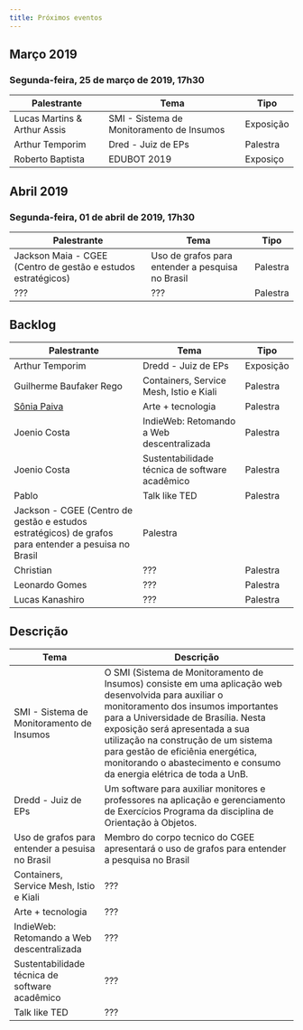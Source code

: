 ```yaml
---
title: Próximos eventos
---
```


## Março 2019

### Segunda-feira, 25 de março de 2019, 17h30

| Palestrante                  | Tema                                            | Tipo     |
| ---------------------------- | ----------------------------------------------- | -------- |
| Lucas Martins & Arthur Assis | SMI - Sistema de Monitoramento de Insumos       | Exposição|
| Arthur Temporim              | Dred - Juiz de EPs                              | Palestra |
| Roberto Baptista                      | EDUBOT 2019                                     | Exposiço |

## Abril 2019

### Segunda-feira, 01 de abril de 2019, 17h30

| Palestrante     | Tema                                            | Tipo     |
| --------------- | ----------------------------------------------- | -------- |
| Jackson Maia - CGEE (Centro de gestão e estudos estratégicos)  | Uso de grafos para entender a pesquisa no Brasil   | Palestra |
| ???             | ???                                             | Palestra |

## Backlog

| Palestrante                                    | Tema                                             | Tipo     |
| ---------------------------------------------- | ------------------------------------------------ | -------- |
| Arthur Temporim                                | Dredd - Juiz de EPs                              | Exposição |
| Guilherme Baufaker Rego                        | Containers, Service Mesh, Istio e Kiali          | Palestra |
| [Sônia Paiva](https://www.facebook.com/ltcunb) | Arte + tecnologia                                | Palestra |
| Joenio Costa                                   | IndieWeb: Retomando a Web descentralizada        | Palestra |
| Joenio Costa                                   | Sustentabilidade técnica de software acadêmico   | Palestra |
| Pablo                                          | Talk like TED                                    | Palestra |
| Jackson - CGEE (Centro de gestão e estudos estratégicos)    de grafos para entender a pesuisa no Brasil    | Palestra |
| Christian                                      | ???                                              | Palestra |
| Leonardo Gomes                                 | ???                                              | Palestra |
| Lucas Kanashiro                                | ???                                              | Palestra |
## Descrição

| Tema                                           | Descrição                                       |
| ---------------------------------------------- | ----------------------------------------------- |
| SMI - Sistema de Monitoramento de Insumos      | O SMI (Sistema de Monitoramento de Insumos) consiste em uma aplicação web desenvolvida para auxiliar o monitoramento dos insumos importantes para a Universidade de Brasília. Nesta exposição será apresentada a sua utilização na construção de um sistema para gestão de eficiênia energética, monitorando o abastecimento e consumo da energia elétrica de toda a UnB. |
| Dredd - Juiz de EPs                            | Um software para auxiliar monitores e professores na aplicação e gerenciamento de Exercícios Programa da disciplina de Orientação à Objetos.|
| Uso de grafos para entender a pesuisa no Brasil | Membro do corpo tecnico do CGEE apresentará o uso de grafos para entender a pesquisa no Brasil
| Containers, Service Mesh, Istio e Kiali        | ???                                             |
| Arte + tecnologia                              | ???                                             |
| IndieWeb: Retomando a Web descentralizada      | ???                                             |
| Sustentabilidade técnica de software acadêmico | ???                                             |
| Talk like TED                                  | ???                                             |
